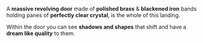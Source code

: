 A **massive revolving door** made of **polished brass** & **blackened iron** bands holding panes of **perfectly clear crystal**, is the whole of this landing.

Within the door you can see **shadows and shapes** that shift and have a **dream like quality** to them. 
